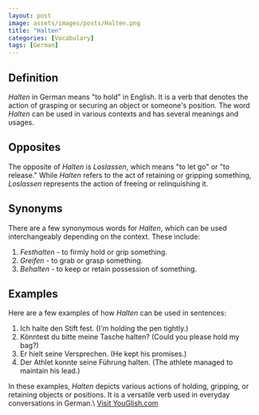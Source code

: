 ```yaml
---
layout: post
image: assets/images/posts/Halten.png
title: "Halten"
categories: [Vocabulary]
tags: [German]
---
```


## Definition

*Halten* in German means "to hold" in English. It is a verb that denotes the action of grasping or securing an object or someone's position. The word *Halten* can be used in various contexts and has several meanings and usages.

## Opposites

The opposite of *Halten* is *Loslassen*, which means "to let go" or "to release." While *Halten* refers to the act of retaining or gripping something, *Loslassen* represents the action of freeing or relinquishing it.

## Synonyms

There are a few synonymous words for *Halten*, which can be used interchangeably depending on the context. These include:

1. *Festhalten* - to firmly hold or grip something.
2. *Greifen* - to grab or grasp something.
3. *Behalten* - to keep or retain possession of something.

## Examples

Here are a few examples of how *Halten* can be used in sentences:

1. Ich halte den Stift fest. (I'm holding the pen tightly.)
2. Könntest du bitte meine Tasche halten? (Could you please hold my bag?)
3. Er hielt seine Versprechen. (He kept his promises.)
4. Der Athlet konnte seine Führung halten. (The athlete managed to maintain his lead.)

In these examples, *Halten* depicts various actions of holding, gripping, or retaining objects or positions. It is a versatile verb used in everyday conversations in German.\ <a id="yg-widget-0" class="youglish-widget" data-query="Halten" data-lang="german" data-components="8412" data-auto-start="0" data-bkg-color="theme_light" data-title="How%20to%20pronounce%20Halten%20in%20German"  rel="nofollow" href="https://youglish.com">Visit YouGlish.com</a><script async src="https://youglish.com/public/emb/widget.js" charset="utf-8"></script>